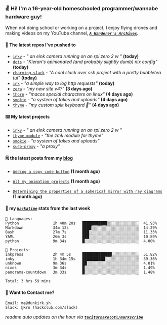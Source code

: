 ### ✌️ Hi! I'm a 16-year-old homeschooled programmer/wannabe hardware guy!

When not doing school or working on a project, I enjoy flying drones and making videos on my YouTube channel, [**_`A Wanderer's Archives`_**](https://youtube.com/@wanderer.archives).

#### 👷 The latest repos I've pushed to

- [`inky`](https://github.com/taciturnaxolotl/inky) - _" an eink camera running on an rpi zero 2 w "_ **(today)**
- [`dots`](https://github.com/taciturnaxolotl/dots) - _"Kieran's opinionated (and probably slightly dumb) nix config"_ **(today)**
- [`charming-slack`](https://github.com/taciturnaxolotl/charming-slack) - _"A cool slack over ssh project with a pretty bubbletea tui"_ **(today)**
- [`ink`](https://github.com/taciturnaxolotl/ink) - _"a simple way to log http requests"_ **(today)**
- [`zera`](https://github.com/taciturnaxolotl/zera) - _"my new site v4?"_ **(3 days ago)**
- [`thorn`](https://github.com/taciturnaxolotl/thorn) - _"macos special characters on linux"_ **(4 days ago)**
- [`smokie`](https://github.com/taciturnaxolotl/smokie) - _"a system of takes and uploads"_ **(4 days ago)**
- [`thyme`](https://github.com/taciturnaxolotl/thyme) - _"my custom split keyboard 🫶"_ **(4 days ago)**

#### ⌨️ My latest projects

- [`inky`](https://github.com/taciturnaxolotl/inky) - _" an eink camera running on an rpi zero 2 w "_
- [`thyme-module`](https://github.com/taciturnaxolotl/thyme-module) - _"the zmk module for thyme"_
- [`smokie`](https://github.com/taciturnaxolotl/smokie) - _"a system of takes and uploads"_
- [`sudo-proxy`](https://github.com/taciturnaxolotl/sudo-proxy) - _"a proxy"_

#### 🗒️ the latest posts from my [blog](https://dunkirk.sh)

- [`Adding a copy code button`](https://dunkirk.sh/blog/adding-a-copy-button/) **(1 month ago)**

- [`All my animation projects`](https://dunkirk.sh/blog/my-animations/) **(1 month ago)**

- [`Determining the properties of a spherical mirror with ray diagrams`](https://dunkirk.sh/blog/spherical-ray-diagrams/) **(1 month ago)**



#### 📡 my [_`hackatime`_](https://waka.hackclub.com) stats from the last week

```text
💾 Languages:
Python               1h 40m 20s   ███████████░░░░░░░░░░░░░░  41.93%
Markdown             34m 12s      ████░░░░░░░░░░░░░░░░░░░░░  14.29%
Bash                 27m 7s       ███░░░░░░░░░░░░░░░░░░░░░░  11.33%
YAML                 26m 3s       ███░░░░░░░░░░░░░░░░░░░░░░  10.89%
python               9m 34s       █░░░░░░░░░░░░░░░░░░░░░░░░  4.00%

💼 Projects:
inkpress             2h 4m 5s     █████████████░░░░░░░░░░░░  51.82%
inky                 1h 34m 15s   ██████████░░░░░░░░░░░░░░░  39.36%
unknown              9m 36s       ██░░░░░░░░░░░░░░░░░░░░░░░  4.01%
nixos                3m 34s       █░░░░░░░░░░░░░░░░░░░░░░░░  1.49%
panorama-countdown   3m 33s       █░░░░░░░░░░░░░░░░░░░░░░░░  1.48%

Total: 3 hrs 59 mins
```

#### 📮 Want to Contact me?

```text
Email: me@dunkirk.sh
Slack: @krn (hackclub.com/slack)
```

_readme auto updates on the hour via [**`taciturnaxolotl/markscribe`**](https://github.com/taciturnaxolotl/markscribe)_
